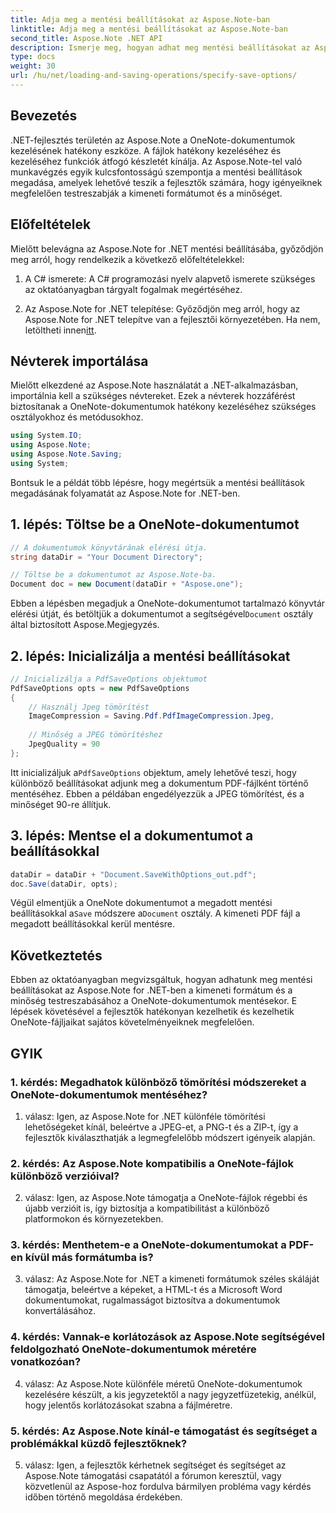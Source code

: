 ```yaml
---
title: Adja meg a mentési beállításokat az Aspose.Note-ban
linktitle: Adja meg a mentési beállításokat az Aspose.Note-ban
second_title: Aspose.Note .NET API
description: Ismerje meg, hogyan adhat meg mentési beállításokat az Aspose.Note for .NET-ben a OneNote-dokumentumok kimeneti formátumának és minőségének testreszabásához.
type: docs
weight: 30
url: /hu/net/loading-and-saving-operations/specify-save-options/
---
```

## Bevezetés

.NET-fejlesztés területén az Aspose.Note a OneNote-dokumentumok kezelésének hatékony eszköze. A fájlok hatékony kezeléséhez és kezeléséhez funkciók átfogó készletét kínálja. Az Aspose.Note-tel való munkavégzés egyik kulcsfontosságú szempontja a mentési beállítások megadása, amelyek lehetővé teszik a fejlesztők számára, hogy igényeiknek megfelelően testreszabják a kimeneti formátumot és a minőséget.

## Előfeltételek

Mielőtt belevágna az Aspose.Note for .NET mentési beállításába, győződjön meg arról, hogy rendelkezik a következő előfeltételekkel:

1. A C# ismerete: A C# programozási nyelv alapvető ismerete szükséges az oktatóanyagban tárgyalt fogalmak megértéséhez.
   
2.  Az Aspose.Note for .NET telepítése: Győződjön meg arról, hogy az Aspose.Note for .NET telepítve van a fejlesztői környezetében. Ha nem, letöltheti innen[itt](https://releases.aspose.com/note/net/).

## Névterek importálása

Mielőtt elkezdené az Aspose.Note használatát a .NET-alkalmazásban, importálnia kell a szükséges névtereket. Ezek a névterek hozzáférést biztosítanak a OneNote-dokumentumok hatékony kezeléséhez szükséges osztályokhoz és metódusokhoz.

```csharp
using System.IO;
using Aspose.Note;
using Aspose.Note.Saving;
using System;
```

Bontsuk le a példát több lépésre, hogy megértsük a mentési beállítások megadásának folyamatát az Aspose.Note for .NET-ben.

## 1. lépés: Töltse be a OneNote-dokumentumot

```csharp
// A dokumentumok könyvtárának elérési útja.
string dataDir = "Your Document Directory";

// Töltse be a dokumentumot az Aspose.Note-ba.
Document doc = new Document(dataDir + "Aspose.one");
```

 Ebben a lépésben megadjuk a OneNote-dokumentumot tartalmazó könyvtár elérési útját, és betöltjük a dokumentumot a segítségével`Document` osztály által biztosított Aspose.Megjegyzés.

## 2. lépés: Inicializálja a mentési beállításokat

```csharp
// Inicializálja a PdfSaveOptions objektumot
PdfSaveOptions opts = new PdfSaveOptions
{
    // Használj Jpeg tömörítést
    ImageCompression = Saving.Pdf.PdfImageCompression.Jpeg,
    
    // Minőség a JPEG tömörítéshez
    JpegQuality = 90
};
```

 Itt inicializáljuk a`PdfSaveOptions` objektum, amely lehetővé teszi, hogy különböző beállításokat adjunk meg a dokumentum PDF-fájlként történő mentéséhez. Ebben a példában engedélyezzük a JPEG tömörítést, és a minőséget 90-re állítjuk.

## 3. lépés: Mentse el a dokumentumot a beállításokkal

```csharp
dataDir = dataDir + "Document.SaveWithOptions_out.pdf";
doc.Save(dataDir, opts);
```

 Végül elmentjük a OneNote dokumentumot a megadott mentési beállításokkal a`Save` módszere a`Document` osztály. A kimeneti PDF fájl a megadott beállításokkal kerül mentésre.

## Következtetés

Ebben az oktatóanyagban megvizsgáltuk, hogyan adhatunk meg mentési beállításokat az Aspose.Note for .NET-ben a kimeneti formátum és a minőség testreszabásához a OneNote-dokumentumok mentésekor. E lépések követésével a fejlesztők hatékonyan kezelhetik és kezelhetik OneNote-fájljaikat sajátos követelményeiknek megfelelően.

## GYIK

### 1. kérdés: Megadhatok különböző tömörítési módszereket a OneNote-dokumentumok mentéséhez?

1. válasz: Igen, az Aspose.Note for .NET különféle tömörítési lehetőségeket kínál, beleértve a JPEG-et, a PNG-t és a ZIP-t, így a fejlesztők kiválaszthatják a legmegfelelőbb módszert igényeik alapján.

### 2. kérdés: Az Aspose.Note kompatibilis a OneNote-fájlok különböző verzióival?

2. válasz: Igen, az Aspose.Note támogatja a OneNote-fájlok régebbi és újabb verzióit is, így biztosítja a kompatibilitást a különböző platformokon és környezetekben.

### 3. kérdés: Menthetem-e a OneNote-dokumentumokat a PDF-en kívül más formátumba is?

3. válasz: Az Aspose.Note for .NET a kimeneti formátumok széles skáláját támogatja, beleértve a képeket, a HTML-t és a Microsoft Word dokumentumokat, rugalmasságot biztosítva a dokumentumok konvertálásához.

### 4. kérdés: Vannak-e korlátozások az Aspose.Note segítségével feldolgozható OneNote-dokumentumok méretére vonatkozóan?

4. válasz: Az Aspose.Note különféle méretű OneNote-dokumentumok kezelésére készült, a kis jegyzetektől a nagy jegyzetfüzetekig, anélkül, hogy jelentős korlátozásokat szabna a fájlméretre.

### 5. kérdés: Az Aspose.Note kínál-e támogatást és segítséget a problémákkal küzdő fejlesztőknek?

5. válasz: Igen, a fejlesztők kérhetnek segítséget és segítséget az Aspose.Note támogatási csapatától a fórumon keresztül, vagy közvetlenül az Aspose-hoz fordulva bármilyen probléma vagy kérdés időben történő megoldása érdekében.